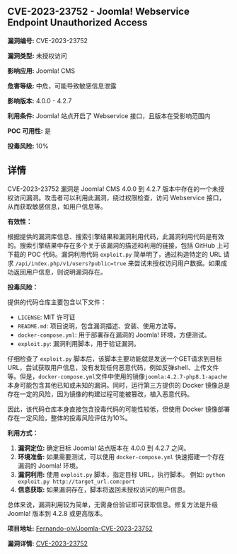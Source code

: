 ## CVE-2023-23752 - Joomla! Webservice Endpoint Unauthorized Access

**漏洞编号:** CVE-2023-23752

**漏洞类型:** 未授权访问

**影响应用:** Joomla! CMS

**危害等级:** 中危，可能导致敏感信息泄露

**影响版本:** 4.0.0 - 4.2.7

**利用条件:** Joomla! 站点开启了 Webservice 接口，且版本在受影响范围内

**POC 可用性:** 是

**投毒风险:** 10%

## 详情

CVE-2023-23752 漏洞是 Joomla! CMS 4.0.0 到 4.2.7 版本中存在的一个未授权访问漏洞。攻击者可以利用此漏洞，绕过权限检查，访问 Webservice 接口，从而获取敏感信息，如用户信息等。

**有效性：**

根据提供的漏洞库信息、搜索引擎结果和漏洞利用代码，此漏洞利用代码是有效的。搜索引擎结果中存在多个关于该漏洞的描述和利用的链接，包括 GitHub 上可下载的 POC 代码。漏洞利用代码 `exploit.py` 简单明了，通过构造特定的 URL 请求 `/api/index.php/v1/users?public=true` 来尝试未授权访问用户数据。如果成功返回用户信息，则说明漏洞存在。

**投毒风险：**

提供的代码仓库主要包含以下文件：

*   `LICENSE`: MIT 许可证
*   `README.md`: 项目说明，包含漏洞描述、安装、使用方法等。
*   `docker-compose.yml`: 用于部署存在漏洞的 Joomla! 环境，方便测试。
*   `exploit.py`: 漏洞利用脚本，用于验证漏洞。

仔细检查了 `exploit.py` 脚本后，该脚本主要功能就是发送一个GET请求到目标URL，尝试获取用户信息，没有发现任何恶意代码，例如反弹shell、上传文件等。但是，`docker-compose.yml`文件中使用的镜像`joomla:4.2.7-php8.1-apache`本身可能包含其他已知或未知的漏洞。同时，运行第三方提供的 Docker 镜像总是存在一定的风险，因为镜像的构建过程可能被篡改，植入恶意代码。

因此，该代码仓库本身直接包含投毒代码的可能性较低，但使用 Docker 镜像部署存在一定风险，整体的投毒风险评估为10%。

**利用方式：**

1.  **漏洞定位:** 确定目标 Joomla! 站点版本在 4.0.0 到 4.2.7 之间。
2.  **环境准备:**  如果需要测试，可以使用 `docker-compose.yml` 快速搭建一个存在漏洞的 Joomla! 环境。
3.  **漏洞利用:** 使用 `exploit.py` 脚本，指定目标 URL，执行脚本。 例如: `python exploit.py http://target_url.com:port`
4.  **信息获取:**  如果漏洞存在，脚本将返回未授权访问的用户信息。

总体来说，漏洞利用较为简单，无需身份验证即可获取信息。修复方法是升级 Joomla! 版本到 4.2.8 或更高版本。

**项目地址:** [Fernando-olv/Joomla-CVE-2023-23752](https://github.com/Fernando-olv/Joomla-CVE-2023-23752)

**漏洞详情:** [CVE-2023-23752](https://nvd.nist.gov/vuln/detail/CVE-2023-23752)